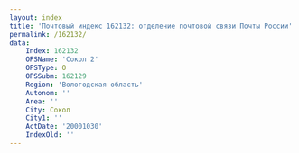 ```yaml
---
layout: index
title: 'Почтовый индекс 162132: отделение почтовой связи Почты России'
permalink: /162132/
data:
    Index: 162132
    OPSName: 'Сокол 2'
    OPSType: О
    OPSSubm: 162129
    Region: 'Вологодская область'
    Autonom: ''
    Area: ''
    City: Сокол
    City1: ''
    ActDate: '20001030'
    IndexOld: ''
---
```

